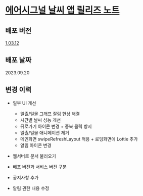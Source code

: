 __<h1>[에어시그널 날씨 앱 릴리즈 노트](https://github.com/tekken5953/AS_Cloud_App/blob/master/release_note/1.2.11.md)</a></h1>__

<h2>배포 버전</h2>

[1.03.12](https://play.google.com/store/apps/details?id=app.airsignal.weather)

<h2>배포 날짜</h2>
2023.09.20

<h2>변경 이력</h2>

- 일부 UI 개선
  - 일출/일몰 그래프 잘림 현상 해결
  - 시간별 날씨 성능 개선
  - 뒤로가기 아이콘 변경 + 중복 클릭 방지
  - 일출/일몰 애니메이션 제거
  - 메인화면 swipeRefreshLayout 적용 + 로딩화면에 Lottie 추가
  - 알림 아이콘 변경
  
- 웹서버로 문서 불러오기
- 배포 버전과 서비스 버전 구분
- 공지사항 추가
- 알림 권한 내용 수정







